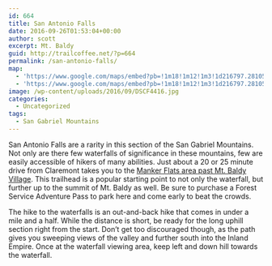```yaml
---
id: 664
title: San Antonio Falls
date: 2016-09-26T01:53:04+00:00
author: scott
excerpt: Mt. Baldy
guid: http://trailcoffee.net/?p=664
permalink: /san-antonio-falls/
map:
  - 'https://www.google.com/maps/embed?pb=!1m18!1m12!1m3!1d216797.28105079886!2d-117.76729347033292!3d34.26647661179057!2m3!1f0!2f0!3f0!3m2!1i1024!2i768!4f13.1!3m3!1m2!1s0x80c33eb15eaf0be5%3A0xbbe124c978aee8d1!2s901+Falls+Rd%2C+Mt+Baldy%2C+CA+91759!5e1!3m2!1sen!2sus!4v1474854342315'
  - 'https://www.google.com/maps/embed?pb=!1m18!1m12!1m3!1d216797.28105079886!2d-117.76729347033292!3d34.26647661179057!2m3!1f0!2f0!3f0!3m2!1i1024!2i768!4f13.1!3m3!1m2!1s0x80c33eb15eaf0be5%3A0xbbe124c978aee8d1!2s901+Falls+Rd%2C+Mt+Baldy%2C+CA+91759!5e1!3m2!1sen!2sus!4v1474854342315'
image: /wp-content/uploads/2016/09/DSCF4416.jpg
categories:
  - Uncategorized
tags:
  - San Gabriel Mountains
---
```

San Antonio Falls are a rarity in this section of the San Gabriel Mountains. Not only are there few waterfalls of significance in these mountains, few are easily accessible of hikers of many abilities. Just about a 20 or 25 minute drive from Claremont takes you to the <a href="http://www.fs.usda.gov/recarea/angeles/recreation/picnickinginfo/recarea/?recid=41776&amp;actid=70">Manker Flats area past Mt. Baldy Village</a>. This trailhead is a popular starting point to not only the waterfall, but further up to the summit of Mt. Baldy as well. Be sure to purchase a Forest Service Adventure Pass to park here and come early to beat the crowds.

The hike to the waterfalls is an out-and-back hike that comes in under a mile and a half. While the distance is short, be ready for the long uphill section right from the start. Don’t get too discouraged though, as the path gives you sweeping views of the valley and further south into the Inland Empire. Once at the waterfall viewing area, keep left and down hill towards the waterfall.